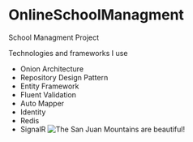 # OnlineSchoolManagment
 School Managment Project

Technologies and frameworks I use

- Onion Architecture
- Repository Design Pattern
- Entity Framework
- Fluent Validation
- Auto Mapper
- Identity 
- Redis 
- SignalR 
![The San Juan Mountains are beautiful!](/assets/images/san-juan-mountains.jpg "San Juan Mountains")

